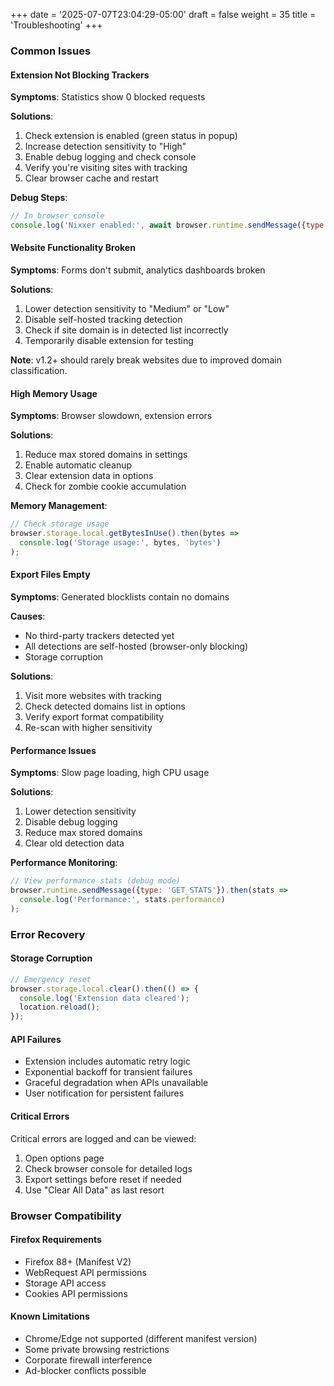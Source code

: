 +++
date = '2025-07-07T23:04:29-05:00'
draft = false
weight = 35
title = 'Troubleshooting'
+++

### Common Issues

#### Extension Not Blocking Trackers

**Symptoms**: Statistics show 0 blocked requests

**Solutions**:

1. Check extension is enabled (green status in popup)
2. Increase detection sensitivity to "High"
3. Enable debug logging and check console
4. Verify you're visiting sites with tracking
5. Clear browser cache and restart

**Debug Steps**:

```javascript
// In browser console
console.log('Nixxer enabled:', await browser.runtime.sendMessage({type: 'GET_STATS'}));
```

#### Website Functionality Broken

**Symptoms**: Forms don't submit, analytics dashboards broken

**Solutions**:

1. Lower detection sensitivity to "Medium" or "Low"
2. Disable self-hosted tracking detection
3. Check if site domain is in detected list incorrectly
4. Temporarily disable extension for testing

**Note**: v1.2+ should rarely break websites due to improved domain classification.

#### High Memory Usage

**Symptoms**: Browser slowdown, extension errors

**Solutions**:

1. Reduce max stored domains in settings
2. Enable automatic cleanup
3. Clear extension data in options
4. Check for zombie cookie accumulation

**Memory Management**:

```javascript
// Check storage usage
browser.storage.local.getBytesInUse().then(bytes => 
  console.log('Storage usage:', bytes, 'bytes')
);
```

#### Export Files Empty

**Symptoms**: Generated blocklists contain no domains

**Causes**:

- No third-party trackers detected yet
- All detections are self-hosted (browser-only blocking)
- Storage corruption

**Solutions**:

1. Visit more websites with tracking
2. Check detected domains list in options
3. Verify export format compatibility
4. Re-scan with higher sensitivity

#### Performance Issues

**Symptoms**: Slow page loading, high CPU usage

**Solutions**:

1. Lower detection sensitivity
2. Disable debug logging
3. Reduce max stored domains
4. Clear old detection data

**Performance Monitoring**:

```javascript
// View performance stats (debug mode)
browser.runtime.sendMessage({type: 'GET_STATS'}).then(stats => 
  console.log('Performance:', stats.performance)
);
```

### Error Recovery

#### Storage Corruption

```javascript
// Emergency reset
browser.storage.local.clear().then(() => {
  console.log('Extension data cleared');
  location.reload();
});
```

#### API Failures

- Extension includes automatic retry logic
- Exponential backoff for transient failures
- Graceful degradation when APIs unavailable
- User notification for persistent failures

#### Critical Errors

Critical errors are logged and can be viewed:

1. Open options page
2. Check browser console for detailed logs
3. Export settings before reset if needed
4. Use "Clear All Data" as last resort

### Browser Compatibility

#### Firefox Requirements

- Firefox 88+ (Manifest V2)
- WebRequest API permissions
- Storage API access
- Cookies API permissions

#### Known Limitations

- Chrome/Edge not supported (different manifest version)
- Some private browsing restrictions
- Corporate firewall interference
- Ad-blocker conflicts possible
